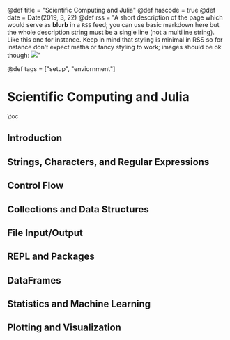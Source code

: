 @def title = "Scientific Computing and Julia"
@def hascode = true
@def date = Date(2019, 3, 22)
@def rss = "A short description of the page which would serve as **blurb** in a `RSS` feed; you can use basic markdown here but the whole description string must be a single line (not a multiline string). Like this one for instance. Keep in mind that styling is minimal in RSS so for instance don't expect maths or fancy styling to work; images should be ok though: ![](https://upload.wikimedia.org/wikipedia/en/3/32/Rick_and_Morty_opening_credits.jpeg)"

@def tags = ["setup", "enviornment"]

# Scientific Computing and Julia

\toc

## Introduction
## Strings, Characters, and Regular Expressions
## Control Flow
## Collections and Data Structures
## File Input/Output
## REPL and Packages
## DataFrames
## Statistics and Machine Learning
## Plotting and Visualization